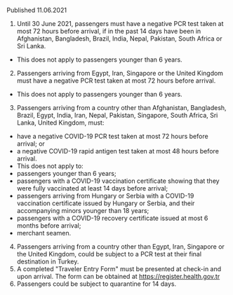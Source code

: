 Published 11.06.2021
1. Until 30 June 2021, passengers must have a negative PCR test taken at most 72 hours before arrival, if in the past 14 days have been in Afghanistan, Bangladesh, Brazil, India, Nepal, Pakistan, South Africa or Sri Lanka.
- This does not apply to passengers younger than 6 years.
2. Passengers arriving from Egypt, Iran, Singapore or the United Kingdom must have a negative PCR test taken at most 72 hours before arrival.
- This does not apply to passengers younger than 6 years.
3. Passengers arriving from a country other than Afghanistan, Bangladesh, Brazil, Egypt, India, Iran, Nepal, Pakistan, Singapore, South Africa, Sri Lanka, United Kingdom, must:
- have a negative COVID-19 PCR test taken at most 72 hours before arrival; or
- a negative COVID-19 rapid antigen test taken at most 48 hours before arrival.
- This does not apply to:
- passengers younger than 6 years;
- passengers with a COVID-19 vaccination certificate showing that they were fully vaccinated at least 14 days before arrival;
- passengers arriving from Hungary or Serbia with a COVID-19 vaccination certificate issued by Hungary or Serbia, and their accompanying minors younger than 18 years;
- passengers with a COVID-19 recovery certificate issued at most 6 months before arrival;
- merchant seamen.
4. Passengers arriving from a country other than Egypt, Iran, Singapore or the United Kingdom, could be subject to a PCR test at their final destination in Turkey.
5. A completed "Traveler Entry Form" must be presented at check-in and upon arrival. The form can be obtained at <a href="https://register.health.gov.tr">https://register.health.gov.tr</a>
6. Passengers could be subject to quarantine for 14 days.

